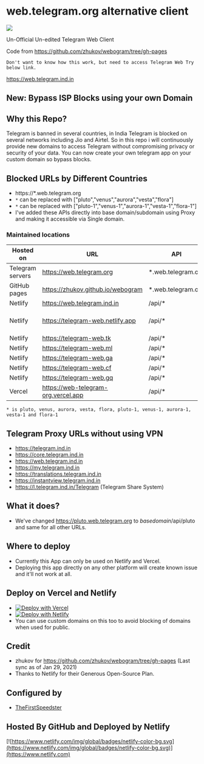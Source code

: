 # web.telegram.org alternative client

[![](https://data.jsdelivr.com/v1/package/gh/TelegramWeb/web.telegram.org/badge)](https://www.jsdelivr.com/package/gh/TelegramWeb/web.telegram.org)

Un-Official Un-edited Telegram Web Client

Code from https://github.com/zhukov/webogram/tree/gh-pages

    Don't want to know how this work, but need to access Telegram Web Try below link.
https://web.telegram.ind.in

## New: Bypass ISP Blocks using your own Domain

## Why this Repo?

Telegram is banned in several countries, in India Telegram is blocked on several networks including Jio and Airtel. So in this repo i will continuously provide new domains to access Telegram without compromising privacy or security of your data. You can now create your own telegram app on your custom domain so bypass blocks.

## Blocked URLs by Different Countries

* https://*.web.telegram.org
* `*` can be replaced with ["pluto","venus","aurora","vesta","flora"]
* `*` can be replaced with ["pluto-1","venus-1","aurora-1","vesta-1","flora-1"]
* I've added these APIs directly into base domain/subdomain using Proxy and making it accessible via Single domain.

### Maintained locations

| Hosted on        | URL           | API  | Bandwidth (Monthly) |
| ------------- |-------------| -----|-------------:|
| Telegram servers      | https://web.telegram.org | *.web.telegram.org | Unlimited
| GitHub pages      | https://zhukov.github.io/webogram | *.web.telegram.org | 100 GB Soft
| Netlify      | https://web.telegram.ind.in | /api/* | 400 GB
| Netlify      | https://telegram-web.netlify.app | /api/* | Shared with Above
| Netlify      | https://telegram-web.tk | /api/* | 100 GB
| Netlify      | https://telegram-web.ml | /api/* | 100 GB
| Netlify      | https://telegram-web.ga | /api/* | 100 GB
| Netlify      | https://telegram-web.cf | /api/* | 100 GB
| Netlify      | https://telegram-web.gq | /api/* | 100 GB
| Vercel      | https://web-telegram-org.vercel.app | /api/* | 1000 GB

````
* is pluto, venus, aurora, vesta, flora, pluto-1, venus-1, aurora-1, vesta-1 and flora-1
````

## Telegram Proxy URLs without using VPN

* https://telegram.ind.in
* https://core.telegram.ind.in
* https://web.telegram.ind.in
* https://my.telegram.ind.in
* https://translations.telegram.ind.in
* https://instantview.telegram.ind.in
* https://l.telegram.ind.in/Telegram (Telegram Share System)

## What it does?

* We've changed https://pluto.web.telegram.org to *basedomain*/api/pluto and same for all other URLs.

## Where to deploy

* Currently this App can only be used on Netlify and Vercel.
* Deploying this app directly on any other platform will create known issue and it'll not work at all.

## Deploy on Vercel and Netlify

* [![Deploy with Vercel](https://vercel.com/button)](https://vercel.com/new/git/external?repository-url=https%3A%2F%2Fgithub.com%2FTelegramWeb%2Fweb.telegram.org&project-name=telegram-web&repo-name=telegram-web-proxy&redirect-url=https%3A%2F%2Ft.telegram.ind.in%2FBhadooCloud)
* [![Deploy with Netlify](https://www.netlify.com/img/deploy/button.svg)](https://app.netlify.com/start/deploy?repository=https%3A%2F%2Fgithub.com%2FTelegramWeb%2Fweb.telegram.org)
* You can use custom domains on this too to avoid blocking of domains when used for public.

## Credit

* zhukov for https://github.com/zhukov/webogram/tree/gh-pages (Last sync as of Jan 29, 2021)
* Thanks to Netlify for their Generous Open-Source Plan.

## Configured by

* [TheFirstSpeedster](https://l.telegram.ind.in/TheFirstSpeedster)

## Hosted By GitHub and Deployed by Netlify

[![https://www.netlify.com/img/global/badges/netlify-color-bg.svg](https://www.netlify.com/img/global/badges/netlify-color-bg.svg)](https://www.netlify.com)
